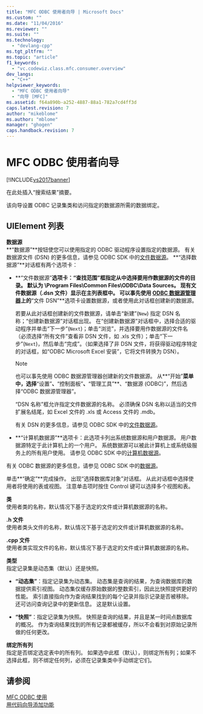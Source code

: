 ```yaml
---
title: "MFC ODBC 使用者向导 | Microsoft Docs"
ms.custom: ""
ms.date: "11/04/2016"
ms.reviewer: ""
ms.suite: ""
ms.technology: 
  - "devlang-cpp"
ms.tgt_pltfrm: ""
ms.topic: "article"
f1_keywords: 
  - "vc.codewiz.class.mfc.consumer.overview"
dev_langs: 
  - "C++"
helpviewer_keywords: 
  - "MFC ODBC 使用者向导"
  - "向导 [MFC]"
ms.assetid: f64a890b-a252-4887-88a1-782a7cd4ff3d
caps.latest.revision: 7
author: "mikeblome"
ms.author: "mblome"
manager: "ghogen"
caps.handback.revision: 7
---
```

# MFC ODBC 使用者向导
[!INCLUDE[vs2017banner](../../assembler/inline/includes/vs2017banner.md)]

在此处插入“搜索结果”摘要。  
  
 该向导设置 ODBC 记录集类和访问指定的数据源所需的数据绑定。  
  
## UIElement 列表  
 **数据源**  
 **“数据源”**按钮使您可以使用指定的 ODBC 驱动程序设置指定的数据源。  有关数据源文件 \(DSN\) 的更多信息，请参见 ODBC SDK 中的[文件数据源](https://msdn.microsoft.com/en-us/library/ms715401.aspx)。  **“选择数据源”**对话框有两个选项卡：  
  
-   **“文件数据源”**选项卡：“查找范围”框指定从中选择要用作数据源的文件的目录。  默认为 \\Program Files\\Common Files\\ODBC\\Data Sources。  现有文件数据源（.dsn 文件）显示在主列表框中。  可以事先使用 [ODBC 数据源管理器](https://msdn.microsoft.com/en-us/library/ms714024.aspx)上的**“文件 DSN”**选项卡设置数据源，或者使用此对话框创建新的数据源。  
  
     若要从此对话框创建新的文件数据源，请单击“新建”\(`New`\) 指定 DSN 名称；“创建新数据源”对话框出现。  在“创建新数据源”对话框中，选择合适的驱动程序并单击“下一步”\(`Next`\)；单击“浏览”，并选择要用作数据源的文件名（必须选择“所有文件”查看非 DSN 文件，如 .xls 文件）；单击“下一步”\(`Next`\)，然后单击“完成”。（如果选择了非 DSN 文件，将获得驱动程序特定的对话框，如“ODBC Microsoft Excel 安装”，它将文件转换为 DSN）。  
  
    > [!NOTE]
    >  也可以事先使用 ODBC 数据源管理器创建新的文件数据源。  从**“开始”**菜单中，选择**“设置”**、**“控制面板”**、**“管理工具”**、“数据源 \(ODBC\)”，然后选择“ODBC 数据源管理器”。  
  
     “DSN 名称”框允许指定文件数据源的名称。  必须确保 DSN 名称以适当的文件扩展名结尾，如 Excel 文件的 .xls 或 Access 文件的 .mdb。  
  
     有关 DSN 的更多信息，请参见 ODBC SDK 中的[文件数据源](https://msdn.microsoft.com/en-us/library/ms715401.aspx)。  
  
-   **“计算机数据源”**选项卡：此选项卡列出系统数据源和用户数据源。  用户数据源特定于此计算机上的一个用户。  系统数据源可以被此计算机上或系统级服务上的所有用户使用。  请参见 ODBC SDK 中的[计算机数据源](https://msdn.microsoft.com/en-us/library/ms710952.aspx)。  
  
 有关 ODBC 数据源的更多信息，请参见 ODBC SDK 中的[数据源](https://msdn.microsoft.com/en-us/library/ms711688.aspx)。  
  
 单击**“确定”**完成操作。  出现“选择数据库对象”对话框。  从此对话框中选择使用者将使用的表或视图。  注意单击项时按住 Control 键可以选择多个视图和表。  
  
 **类**  
 使用者类的名称，默认情况下基于选定的文件或计算机数据源的名称。  
  
 **.h 文件**  
 使用者类头文件的名称，默认情况下基于选定的文件或计算机数据源的名称。  
  
 **.cpp 文件**  
 使用者类实现文件的名称，默认情况下基于选定的文件或计算机数据源的名称。  
  
 **类型**  
 指定记录集是动态集（默认）还是快照。  
  
-   **“动态集”**：指定记录集为动态集。  动态集是查询的结果，为查询数据库的数据提供索引视图。  动态集仅缓存原始数据的整数索引，因此比快照提供更好的性能。  索引直接指向作为查询结果找到的每个记录并指示记录是否被移除。  还可访问查询记录中的更新信息。  这是默认设置。  
  
-   **“快照”**：指定记录集为快照。  快照是查询的结果，并且是某一时间点数据库的概况。  作为查询结果找到的所有记录都被缓存，所以不会看到对原始记录所做的任何更改。  
  
 **绑定所有列**  
 指定是否绑定选定表中的所有列。  如果选中此框（默认），则绑定所有列；如果不选择此框，则不绑定任何列，必须在记录集类中手动绑定它们。  
  
## 请参阅  
 [MFC ODBC 使用](../../mfc/reference/adding-an-mfc-odbc-consumer.md)   
 [用代码向导添加功能](../../ide/adding-functionality-with-code-wizards-cpp.md)